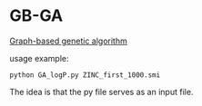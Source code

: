 # GB-GA
[Graph-based genetic algorithm](http://dx.doi.org/10.1039/C8SC05372C)
 
usage example: 

```
python GA_logP.py ZINC_first_1000.smi
```
The idea is that the py file serves as an input file.

